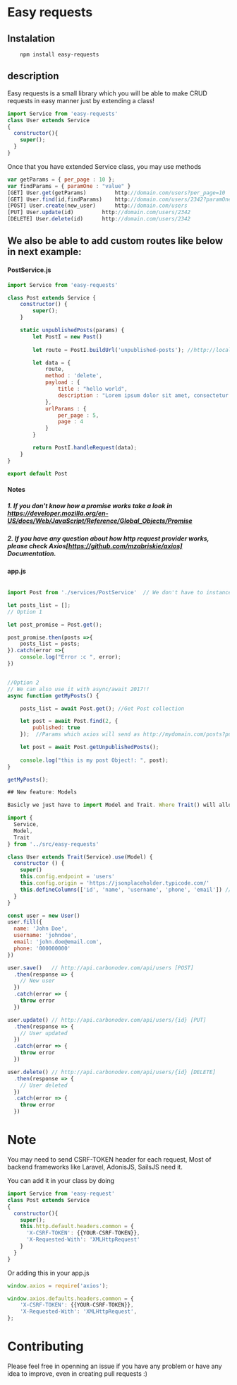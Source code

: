 # Easy requests

## Instalation
```
    npm install easy-requests
```

## description
Easy requests is a small library which you will be able to make CRUD requests in easy manner just by extending a class! 
```js
import Service from 'easy-requests'
class User extends Service
{
  constructor(){
    super();
  }
}
```
Once that you have extended Service class, you may use methods 
```js
var getParams = { per_page : 10 }; 
var findParams = { paramOne : "value" }
[GET] User.get(getParams)         http://domain.com/users?per_page=10
[GET] User.find(id,findParams)    http://domain.com/users/2342?paramOne=value 
[POST] User.create(new_user)      http://domain.com/users   
[PUT] User.update(id) 		  http://domain.com/users/2342		
[DELETE] User.delete(id)	  http://domain.com/users/2342

```
## We also be able to add custom routes like below in next example:

#### PostService.js
```js
import Service from 'easy-requests'

class Post extends Service {
	constructor() {
		super();
	}

	static unpublishedPosts(params) {
		let PostI = new Post() 
			
		let route = PostI.buildUrl('unpublished-posts'); //http://localhost:8000/my-posts/unpublished-posts 

		let data = {
			route, 
			method : 'delete',
			payload : {
				title : "hello world",
				description : "Lorem ipsum dolor sit amet, consectetur adipisicing elit. Quaerat ipsa tempore a quam, nesciunt, obcaecati temporibus libero dolorem quisquam omnis laborum, quidem eligendi commodi aspernatur esse. Consectetur dolorum, quis quam."
			},
			urlParams : {
				per_page : 5,
				page : 4
			}
		}

		return PostI.handleRequest(data);
	}
}

export default Post
```

#### Notes
##### 1. If you don't know how a promise works take a look in https://developer.mozilla.org/en-US/docs/Web/JavaScript/Reference/Global_Objects/Promise
##### 2. If you have any question about how http request provider works, please check Axios[https://github.com/mzabriskie/axios] Documentation.

#### app.js
```js

import Post from './services/PostService'  // We don't have to instance our Class anymore! (Like in previous versions below 1.1.0) 

let posts_list = [];
// Option 1

let post_promise = Post.get();

post_promise.then(posts =>{
	posts_list = posts;
}).catch(error =>{
    console.log("Error :c ", error);
})


//Option 2
// We can also use it with async/await 2017!!
async function getMyPosts() {

	posts_list = await Post.get(); //Get Post collection

	let post = await Post.find(2, {
		published: true 
	});  //Params which axios will send as http://mydomain.com/posts?published=true

	let post = await Post.getUnpublishedPosts();
	
	console.log("this is my post Object!: ", post);
}

getMyPosts();

## New feature: Models

Basicly we just have to import Model and Trait. Where Trait() will allow you to extend your service with extra clases.

import {
  Service,
  Model,
  Trait
} from '../src/easy-requests'

class User extends Trait(Service).use(Model) {
  constructor () {
    super()
    this.config.endpoint = 'users'
    this.config.origin = 'https://jsonplaceholder.typicode.com/'
    this.defineColumns(['id', 'name', 'username', 'phone', 'email']) // Required
  }
}

const user = new User()
user.fill({
  name: 'John Doe',
  username: 'johndoe',
  email: 'john.doe@email.com',
  phone: '000000000'
})

user.save()   // http://api.carbonodev.com/api/users [POST]
  .then(response => {
    // New user
  })
  .catch(error => {
    throw error
  })

user.update() // http://api.carbonodev.com/api/users/{id} [PUT]
  .then(response => {
    // User updated
  })
  .catch(error => {
    throw error
  })

user.delete() // http://api.carbonodev.com/api/users/{id} [DELETE]
  .then(response => {
    // User deleted
  })
  .catch(error => {
    throw error
  })
```

# Note

You may need to send CSRF-TOKEN header for each request, Most of backend frameworks like Laravel, AdonisJS, SailsJS need it.

You can add it in your class by doing

```js
import Service from 'easy-request'
class Post extends Service
{
  constructor(){
    super();
    this.http.default.headers.common = {
      'X-CSRF-TOKEN': {{YOUR-CSRF-TOKEN}},
      'X-Requested-With': 'XMLHttpRequest'
    }
  }
}
```

Or adding this in your app.js

```js
window.axios = require('axios');

window.axios.defaults.headers.common = {
	'X-CSRF-TOKEN': {{YOUR-CSRF-TOKEN}},
	'X-Requested-With': 'XMLHttpRequest',
};
```

# Contributing

Please feel free in openning an issue if you have any problem or have any idea to improve, even in creating pull requests :)

